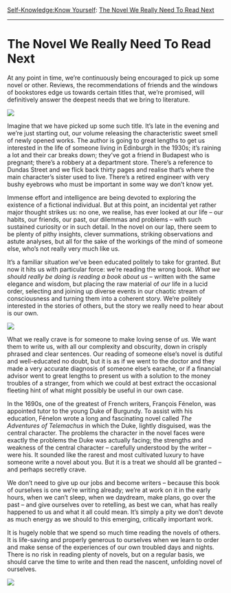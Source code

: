 [Self-Knowledge:](https://www.theschooloflife.com/thebookoflife/category/self-knowledge/)[Know Yourself](https://www.theschooloflife.com/thebookoflife/category/self-knowledge/know-yourself/): [The Novel We Really Need To Read Next](https://www.theschooloflife.com/thebookoflife/the-novel-we-really-need-to-read-next/)

* * *

# The Novel We Really Need To Read Next

At any point in time, we’re continuously being encouraged to pick up some novel or other. Reviews, the recommendations of friends and the windows of bookstores edge us towards certain titles that, we’re promised, will definitively answer the deepest needs that we bring to literature.

![](http://totallyhistory.com/wp-content/uploads/2013/01/Woman-Reading-by-Henri-Matisse.jpg)

Imagine that we have picked up some such title. It’s late in the evening and we’re just starting out, our volume releasing the characteristic sweet smell of newly opened works. The author is going to great lengths to get us interested in the life of someone living in Edinburgh in the 1930s; it’s raining a lot and their car breaks down; they’ve got a friend in Budapest who is pregnant; there’s a robbery at a department store. There’s a reference to Dundas Street and we flick back thirty pages and realise that’s where the main character’s sister used to live. There’s a retired engineer with very bushy eyebrows who must be important in some way we don’t know yet.

Immense effort and intelligence are being devoted to exploring the existence of a fictional individual. But at this point, an incidental yet rather major thought strikes us: no one, we realise, has ever looked at our life – our habits, our friends, our past, our dilemmas and problems – with such sustained curiosity or in such detail. In the novel on our lap, there seem to be plenty of pithy insights, clever summations, striking observations and astute analyses, but all for the sake of the workings of the mind of someone else, who’s not really very much like us.

It’s a familiar situation we’ve been educated politely to take for granted. But now it hits us with particular force: we’re reading the wrong book. _What we should really be doing is reading a book about us_ – written with the same elegance and wisdom, but placing the raw material of _our_ life in a lucid order, selecting and joining up diverse events in our chaotic stream of consciousness and turning them into a coherent story. We’re politely interested in the stories of others, but the story we really need to hear about is our own.

![](https://www.theschooloflife.com/thebookoflife/wp-content/uploads/2018/01/Fragonard_The_Reader-815x1024.jpg)

What we really crave is for someone to make loving sense of _us._ We want them to write us, with all our complexity and obscurity, down in crisply phrased and clear sentences. Our reading of someone else’s novel is dutiful and well-educated no doubt, but it is as if we went to the doctor and they made a very accurate diagnosis of someone else’s earache, or if a financial advisor went to great lengths to present us with a solution to the money troubles of a stranger, from which we could at best extract the occasional fleeting hint of what might possibly be useful in our own case.

In the 1690s, one of the greatest of French writers, François Fénelon, was appointed tutor to the young Duke of Burgundy. To assist with his education, Fénelon wrote a long and fascinating novel called _The Adventures of Telemachus_ in which the Duke, lightly disguised, was the central character. The problems the character in the novel faces were exactly the problems the Duke was actually facing; the strengths and weakness of the central character – carefully understood by the writer – were his. It sounded like the rarest and most cultivated luxury to have someone write a novel about you. But it is a treat we should all be granted – and perhaps secretly crave.

We don’t need to give up our jobs and become writers – because this book of ourselves is one we’re writing already; we’re at work on it in the early hours, when we can’t sleep, when we daydream, make plans, go over the past – and give ourselves over to retelling, as best we can, what has really happened to us and what it all could mean. It’s simply a pity we don’t devote as much energy as we should to this emerging, critically important work.

It is hugely noble that we spend so much time reading the novels of others. It is life-saving and properly generous to ourselves when we learn to order and make sense of the experiences of our own troubled days and nights. There is no risk in reading plenty of novels, but on a regular basis, we should carve the time to write and then read the nascent, unfolding novel of ourselves.

[![](https://img.youtube.com/vi/nYiHToiki28/0.jpg)](https://www.youtube.com/embed/nYiHToiki28 '')
